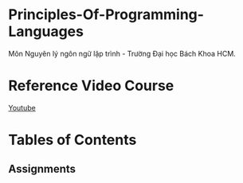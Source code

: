 # Principles-Of-Programming-Languages
Môn Nguyên lý ngôn ngữ lập trình - Trường Đại học Bách Khoa HCM.
# Reference Video Course
[Youtube](https://www.youtube.com/channel/UC2O3XSSQCgHTn0xQvgGlg-w/playlists)
# Tables of Contents
## Assignments
